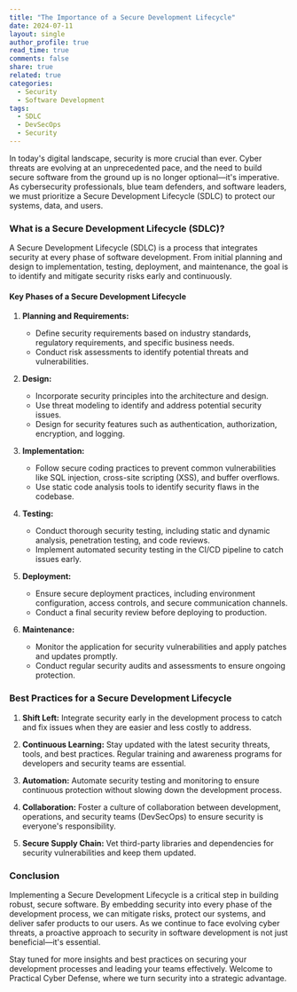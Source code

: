 ```yaml
---
title: "The Importance of a Secure Development Lifecycle"
date: 2024-07-11
layout: single
author_profile: true
read_time: true
comments: false
share: true
related: true
categories:
  - Security
  - Software Development
tags:
  - SDLC
  - DevSecOps
  - Security
---
```


In today's digital landscape, security is more crucial than ever. Cyber threats are evolving at an unprecedented pace, and the need to build secure software from the ground up is no longer optional—it's imperative. As cybersecurity professionals, blue team defenders, and software leaders, we must prioritize a Secure Development Lifecycle (SDLC) to protect our systems, data, and users.

### What is a Secure Development Lifecycle (SDLC)?

A Secure Development Lifecycle (SDLC) is a process that integrates security at every phase of software development. From initial planning and design to implementation, testing, deployment, and maintenance, the goal is to identify and mitigate security risks early and continuously.

#### Key Phases of a Secure Development Lifecycle

1. **Planning and Requirements:**
   - Define security requirements based on industry standards, regulatory requirements, and specific business needs.
   - Conduct risk assessments to identify potential threats and vulnerabilities.

2. **Design:**
   - Incorporate security principles into the architecture and design.
   - Use threat modeling to identify and address potential security issues.
   - Design for security features such as authentication, authorization, encryption, and logging.

3. **Implementation:**
   - Follow secure coding practices to prevent common vulnerabilities like SQL injection, cross-site scripting (XSS), and buffer overflows.
   - Use static code analysis tools to identify security flaws in the codebase.

4. **Testing:**
   - Conduct thorough security testing, including static and dynamic analysis, penetration testing, and code reviews.
   - Implement automated security testing in the CI/CD pipeline to catch issues early.

5. **Deployment:**
   - Ensure secure deployment practices, including environment configuration, access controls, and secure communication channels.
   - Conduct a final security review before deploying to production.

6. **Maintenance:**
   - Monitor the application for security vulnerabilities and apply patches and updates promptly.
   - Conduct regular security audits and assessments to ensure ongoing protection.

### Best Practices for a Secure Development Lifecycle

1. **Shift Left:** Integrate security early in the development process to catch and fix issues when they are easier and less costly to address.

2. **Continuous Learning:** Stay updated with the latest security threats, tools, and best practices. Regular training and awareness programs for developers and security teams are essential.

3. **Automation:** Automate security testing and monitoring to ensure continuous protection without slowing down the development process.

4. **Collaboration:** Foster a culture of collaboration between development, operations, and security teams (DevSecOps) to ensure security is everyone's responsibility.

5. **Secure Supply Chain:** Vet third-party libraries and dependencies for security vulnerabilities and keep them updated.

### Conclusion

Implementing a Secure Development Lifecycle is a critical step in building robust, secure software. By embedding security into every phase of the development process, we can mitigate risks, protect our systems, and deliver safer products to our users. As we continue to face evolving cyber threats, a proactive approach to security in software development is not just beneficial—it's essential.

Stay tuned for more insights and best practices on securing your development processes and leading your teams effectively. Welcome to Practical Cyber Defense, where we turn security into a strategic advantage.
